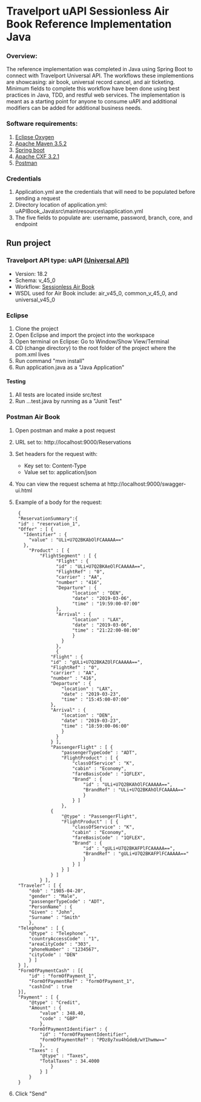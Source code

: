 Travelport uAPI Sessionless Air Book Reference Implementation Java
===============
### Overview:
The reference implementation was completed in Java using Spring Boot to connect with Travelport Universal API. The workflows these implementions are showcasing: air book, universal record cancel, and air ticketing. Minimum fields to complete this workflow have been done using best practices in Java, TDD, and restful web services. The implementation is meant as a starting point for anyone to consume uAPI and additional modifiers can be added for additional business needs. 


### Software requirements:
1. [Eclipse Oxygen](www.eclipse.org/oxygen/)
2. [Apache Maven 3.5.2](www.maven.apache.org/download/cgi)
3. [Spring boot](www.spring.io)
3. [Apache CXF 3.2.1](www.cxf.apache.org)
4. [Postman](www.getpostman.com)

### Credentials
1. Application.yml are the credentials that will need to be populated before sending a request
2. Directory location of application.yml: uAPIBook_Java\src\main\resources\application.yml
3. The five fields to populate are: username, password, branch, core, and endpoint

## Run project

### Travelport API type: uAPI [(Universal API)](https://support.travelport.com/webhelp/uapi/uAPI.htm)
* Version: 18.2
* Schema: v_45_0
* Workflow: [Sessionless Air Book](https://support.travelport.com/webhelp/uapi/uAPI.htm#Air/Air_Booking/Create_Air_Booking/Creating_Air_Bookings.htm)
* WSDL used for Air Book include: air_v45_0, common_v_45_0, and universal_v45_0

### Eclipse

1. Clone the project
2. Open Eclipse and import the project into the workspace
3. Open terminal on Eclipse: Go to Window/Show View/Terminal
4. CD (change directory) to the root folder of the project where the pom.xml lives
4. Run command "mvn install"
5. Run application.java as a "Java Application"  

#### Testing
1. All tests are located inside src/test
2. Run ...test.java by running as a "Junit Test"

### Postman  Air Book
1. Open postman and make a post request
2. URL set to: http://localhost:9000/Reservations
3. Set headers for the request with:
 	* Key set to: Content-Type
 	* Value set to: application/json
4. You can view the request schema at http://localhost:9000/swagger-ui.html
5. Example of a body for the request:

		{
		"ReservationSummary":{
		"id" : "reservation_1",
		"Offer" : [ {
		  "Identifier" : {
			"value" : "ULi+U7Q2BKAbOlFCAAAAA=="
		  },
		 	"Product" : [ {
				"FlightSegment" : [ {
					  "Flight" : {
					  "id" : "ULi+U7Q2BKAeOlFCAAAAA==",
					  "FlightRef" : "0",
					  "carrier" : "AA",
					  "number" : "416",
					  "Departure" : {
					  		"location" : "DEN",
					  		"date" : "2019-03-06",
					  		"time" : "19:59:00-07:00"
					  },
					  "Arrival" : {
					  		"location" : "LAX",
					  		"date" : "2019-03-06",
					  		"time" : "21:22:00-08:00"
					  		}
					  	}
					  },
					  {
		 			"Flight" : {
					"id" : "gULi+U7Q2BKAZOlFCAAAAA==",
					"FlightRef" : "0",
					"carrier" : "AA",
					"number" : "416",
					"Departure" : {
						"location" : "LAX",
						"date" : "2019-03-23",
						"time" : "15:45:00-07:00"
					},
					"Arrival" : {
						"location" : "DEN",
						"date" : "2019-03-23",
						"time" : "18:59:00-06:00"
						}
					  }
					} ],
					"PassengerFlight" : [ {
						"passengerTypeCode" : "ADT",
						"FlightProduct" : [ {
							"classOfService" : "K",
							"cabin" : "Economy",
							"fareBasisCode" : "1QFLEX",
							"Brand" : {
								"id" : "ULi+U7Q2BKAhOlFCAAAAA==",
								"BrandRef" : "ULi+U7Q2BKAhOlFCAAAAA=="
								}
							} ]
						},
					{
						"@type" : "PassengerFlight",
						"FlightProduct" : [ {
							"classOfService" : "K",
							"cabin" : "Economy",
							"fareBasisCode" : "1QFLEX",
							"Brand" : {
								"id" : "gULi+U7Q2BKAFPlFCAAAAA==",
								"BrandRef" : "gULi+U7Q2BKAFPlFCAAAAA=="
								}
							} ]
						} ]
					} ]
				} ],
		"Traveler" : [ {
			"dob" : "1985-04-20",
			"gender" : "Male",
			"passengerTypeCode" : "ADT",
			"PersonName" : {
			"Given" : "John",
			"Surname" : "Smith"
			},
		"Telephone" : [ {
			"@type" : "Telephone",
			"countryAccessCode" : "1",
			"areaCityCode" : "303",
			"phoneNumber" : "1234567",
			"cityCode" : "DEN"
			} ]
		} ],
		"FormOfPaymentCash" : [{
			"id" : "formOfPayment_1",
			"FormOfPaymentRef" : "formOfPayment_1",
			"cashInd" : true
		}],
		"Payment" : [ {
			"@type" : "Credit",
			"Amount" : {
				"value" : 348.40,
				"code" : "GBP"
				},
			"FormOfPaymentIdentifier" : {
				"id" : "formOfPaymentIdentifier",
				"FormOfPaymentRef" : "PDz8y7xu4hGdeB/wYIhwmw=="
				},
			"Taxes" : {
				"@type" : "Taxes",
				"TotalTaxes" : 34.4000
					}
				} ]
			}
		}
		
		
		
		
		
6. Click "Send"